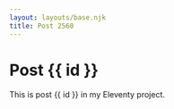 ```yaml
---
layout: layouts/base.njk
title: Post 2560
---
```


# Post {{ id }}

This is post {{ id }} in my Eleventy project.
